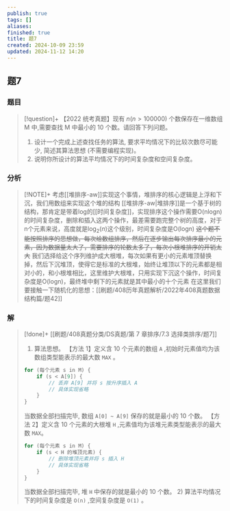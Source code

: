 ```yaml
---
publish: true
tags: []
aliases: 
finished: true
title: 题7
created: 2024-10-09 23:59
updated: 2024-11-12 14:20
---
```

## 题7
### 题目
> [!question]+
> 【2022 统考真题】现有 $n\left( {n > {100000}}\right)$ 个数保存在一维数组 M 中,需要查找 M 中最小的 10 个数。请回答下列问题。
> 1. 设计一个完成上述查找任务的算法, 要求平均情况下的比较次数尽可能少, 简述其算法思想 (不需要编程实现)。
> 2. 说明你所设计的算法平均情况下的时间复杂度和空间复杂度。
### 分析
> [!NOTE]+
> 考虑[[堆排序-aw]]实现这个事情，堆排序的核心逻辑是上浮和下沉，我们用数组来实现这个堆的结构
> [[堆排序-aw|堆排序]]是一个基于树的结构，那肯定是带着log的[[时间复杂度]]，实现排序这个操作需要O(nlogn)的时间复杂度，删除和插入这两个操作，最差需要跑完整个树的高度，对于n个元素来说，高度就是$\log_{2}(n)$这个级别，时间复杂度是O(logn)
> ~~这个题不能按照排序的思想做，每次给数组排序，然后在逐步输出每次排序最小的元素，因为数据量太大了，需要排序的轮数太多了，每次小根堆排序的开销太大~~
> 我们选择给这个序列维护成大根堆，每次如果有更小的元素堆顶替换掉，然后下沉堆顶，使得它是标准的大根堆，始终让堆顶以下的元素都是相对小的，和小根堆相比，这里维护大根堆，只用实现下沉这个操作，时间复杂度是O(logn)，最终堆中剩下的元素就是其中最小的十个元素
> 在这里我们要接触一下随机化的思想：[[刷题/408历年真题解析/2022年408真题数据结构篇/题42]]
### 解
> [!done]+
> [[刷题/408真题分类/DS真题/第 7 章排序/7.3 选择类排序/题7]]
> 1) 算法思想。
> 【方法 1】定义含 10 个元素的数组 `A` ,初始时元素值均为该数组类型能表示的最大数 `MAX` 。 
> ```cpp
> for (每个元素 s in M) {
>     if (s < A[9]) {
>         // 丢弃 A[9] 并将 s 按升序插入 A
>         // 具体实现省略
>     }
> }
> ```
> 当数据全部扫描完毕, 数组 `A[0] ~ A[9]` 保存的就是最小的 10 个数。
> 【方法 2】定义含 10 个元素的大根堆 `H` ,元素值均为该堆元素类型能表示的最大数 `MAX`。
> ```cpp
> for (每个元素 s in M) {
>     if (s < H 的堆顶元素) {
>         // 删除堆顶元素并将 s 插入 H
>         // 具体实现省略
>     }
> }
> ```
> 当数据全部扫描完毕, 堆 `H` 中保存的就是最小的 10 个数。
> 2) 算法平均情况下的时间复杂度是 `O(n)` ,空间复杂度是 `O(1)` 。